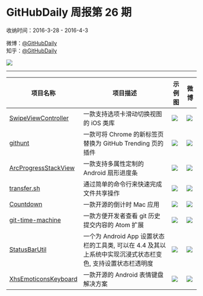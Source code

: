 # GitHubDaily 周报第 26 期

收纳时间：2016-3-28 - 2016-4-3

微博：[@GitHubDaily](https://weibo.com/GitHubDaily)    
知乎：[@GitHubDaily](https://www.zhihu.com/people/githubdaily)

![](https://raw.githubusercontent.com/GitHubDaily/GitHubDaily/master/assets/weixin.png)

---

项目名称 | 项目描述 | 示例图 | 微博
--- | --- | --- | ---
[SwipeViewController](https://github.com/fortmarek/SwipeViewController) | 一款支持选项卡滑动切换视图的 iOS 类库 | ![](http://ww4.sinaimg.cn/large/006fiYtfjw1f2js532m2pg307u0dwncj.gif) | [![](https://raw.githubusercontent.com/GitHubDaily/GitHubDaily/master/assets/sina_logo.png)](https://weibo.com/5722964389/DphXVjMC7)
[githunt](https://github.com/kamranahmedse/githunt) | 一款可将 Chrome 的新标签页替换为 GitHub Trending 页的插件 | ![](http://ww2.sinaimg.cn/large/006fiYtfjw1f2imir8bfij30zk0m8dlh.jpg) | [![](https://raw.githubusercontent.com/GitHubDaily/GitHubDaily/master/assets/sina_logo.png)](https://weibo.com/5722964389/Dp8xqaCtn)
[ArcProgressStackView](https://github.com/GIGAMOLE/ArcProgressStackView) | 一款支持多属性定制的 Android 扇形进度条 | ![](http://ww1.sinaimg.cn/large/006fiYtfjw1f2hgwlxbybg30930fbqst.gif) | [![](https://raw.githubusercontent.com/GitHubDaily/GitHubDaily/master/assets/sina_logo.png)](https://weibo.com/5722964389/DoZ6ZuQ5e)
[transfer.sh](https://github.com/dutchcoders/transfer.sh) | 通过简单的命令行来快速完成文件共享操作 | ![](http://ww2.sinaimg.cn/large/006fiYtfjw1f2gbaf79ryj31kw113agi.jpg) | [![](https://raw.githubusercontent.com/GitHubDaily/GitHubDaily/master/assets/sina_logo.png)](https://weibo.com/5722964389/DoPGxj6SP)
[Countdown](https://github.com/soffes/Countdown) | 一款开源的倒计时 Mac 应用 | ![](http://ww3.sinaimg.cn/large/006fiYtfjw1f2f5o03q3sg30hr0ahjrc.gif) | [![](https://raw.githubusercontent.com/GitHubDaily/GitHubDaily/master/assets/sina_logo.png)](https://weibo.com/5722964389/DoGg07kIb)
[git-time-machine](https://github.com/littlebee/git-time-machine) | 一款方便开发者查看 git 历史提交内容的 Atom 扩展 | ![](http://ww3.sinaimg.cn/large/006fiYtfjw1f2eveu8suog30zi0heqv5.gif) | [![](https://raw.githubusercontent.com/GitHubDaily/GitHubDaily/master/assets/sina_logo.png)](https://weibo.com/5722964389/DoDVZcPmA)
[StatusBarUtil](https://github.com/laobie/StatusBarUtil) | 一个为 Android App 设置状态栏的工具类, 可以在 4.4 及其以上系统中实现沉浸式状态栏变色, 支持设置状态栏透明度 | ![](http://ww1.sinaimg.cn/large/006fiYtfjw1f2c9pg9q1zj30go0f0n17.jpg) | [![](https://raw.githubusercontent.com/GitHubDaily/GitHubDaily/master/assets/sina_logo.png)](https://weibo.com/5722964389/DonoPqCzZ)
[XhsEmoticonsKeyboard](https://github.com/w446108264/XhsEmoticonsKeyboard) | 一款开源的 Android 表情键盘解决方案 | ![](http://ww4.sinaimg.cn/large/006fiYtfjw1f2caquv4obj30u01hcdmu.jpg) | [![](https://raw.githubusercontent.com/GitHubDaily/GitHubDaily/master/assets/sina_logo.png)](https://weibo.com/5722964389/DoiWOAfkw)
